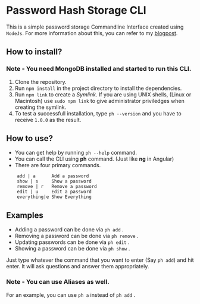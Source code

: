 # Password Hash Storage CLI

This is a simple password storage Commandline Interface created using `NodeJs`. For more information about this, you can refer to my [blogpost](https://dasunpubudu.wordpress.com/2017/12/27/password-storage-cli/).

## How to install?

### Note - You need MongoDB installed and started to run this CLI.

1. Clone the repository.
2. Run `npm install` in the project directory to install the dependencies.
3. Run `npm link` to create a _Symlink_. If you are using UNIX shells, (Linux or Macintosh) use `sudo npm link` to give administrator priviledges when creating the symlink.
4. To test a successfull installation, type `ph --version` and you have to receive `1.0.0` as the result.

## How to use?

* You can get help by running `ph --help` command.
* You can call the CLI using **ph** command. (Just like **ng** in Angular)
* There are four primary commands. 

```
    add | a      Add a password
    show | s     Show a password
    remove | r   Remove a password
    edit | u     Edit a password
    everything|e Show Everything
```

## Examples

* Adding a password can be done via `ph add` .
* Removing a password can be done via `ph remove` .
* Updating passwords can be done via `ph edit` .
* Showing a password can be done via `ph show` .

 Just type whatever the command that you want to enter (Say `ph add`) and hit enter. It will ask questions and answer them appropriately.

### Note - You can use Aliases as well. 
For an example, you can use `ph a` instead of `ph add` .


